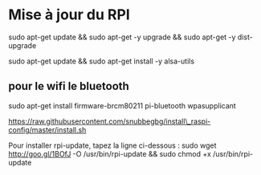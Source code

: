 Mise à jour du RPI
==================

sudo apt-get update && sudo apt-get -y upgrade && sudo apt-get -y dist-upgrade

sudo apt-get update && sudo apt-get install -y alsa-utils

pour le wifi le bluetooth
-------------------------

sudo apt-get install firmware-brcm80211 pi-bluetooth wpasupplicant

https://raw.githubusercontent.com/snubbegbg/install\_raspi-config/master/install.sh

Pour installer rpi-update, tapez la ligne ci-dessous : sudo wget
http://goo.gl/1BOfJ -O /usr/bin/rpi-update && sudo chmod +x /usr/bin/rpi-update
